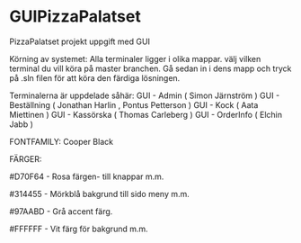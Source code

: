# GUIPizzaPalatset
PizzaPalatset projekt uppgift med GUI

Körning av systemet:
Alla terminaler ligger i olika mappar. välj vilken terminal du vill köra på master branchen.
Gå sedan in i dens mapp och tryck på .sln filen för att köra den färdiga lösningen.

Terminalerna är uppdelade såhär:
GUI - Admin  ( Simon Järnström )
GUI - Beställning ( Jonathan Harlin , Pontus Petterson )
GUI - Kock ( Aata Miettinen )
GUI - Kassörska ( Thomas Carleberg )
GUI - OrderInfo ( Elchin Jabb )


FONTFAMILY:
Cooper Black

FÄRGER:

#D70F64 - Rosa färgen- till knappar m.m.

#314455 - Mörkblå bakgrund till sido meny m.m.

#97AABD - Grå accent färg.

#FFFFFF - Vit färg för bakgrund m.m.
